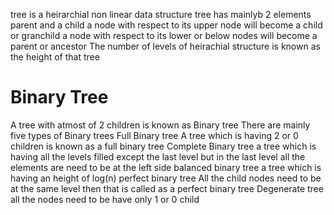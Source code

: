 tree is a heirarchial non linear data structure 
tree has mainlyb 2 elements parent and a child 
a node with respect to its upper node will become a child or granchild
a node with respect to its lower or below nodes will become a parent or ancestor
The number of levels of heirachial structure is known as the height of that tree
# Binary Tree
A tree with atmost of 2 children is known as Binary tree
There are mainly five types of Binary trees
Full Binary tree
A tree which is having 2 or 0 children is known as a full binary tree
Complete Binary tree
a tree which is having all the levels filled except the last level
but in the last level all the elements are need to be at the left side
balanced binary tree
a tree which is having an height of log(n) 
perfect binary tree
All the child nodes need to be at the same level then that is called as a perfect binary tree
Degenerate tree
all the nodes need to be have only 1 or 0 child